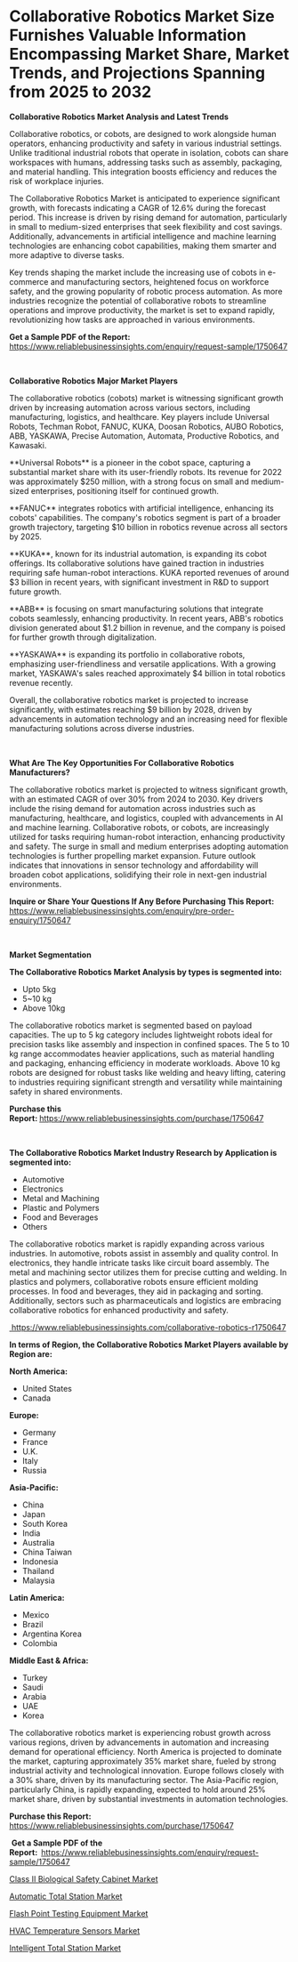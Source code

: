 <p><h1>Collaborative Robotics Market Size Furnishes Valuable Information Encompassing Market Share, Market Trends, and Projections Spanning from 2025 to 2032</h1></p><p><strong>Collaborative Robotics Market Analysis and Latest Trends</strong></p>
<p><p>Collaborative robotics, or cobots, are designed to work alongside human operators, enhancing productivity and safety in various industrial settings. Unlike traditional industrial robots that operate in isolation, cobots can share workspaces with humans, addressing tasks such as assembly, packaging, and material handling. This integration boosts efficiency and reduces the risk of workplace injuries.</p><p>The Collaborative Robotics Market is anticipated to experience significant growth, with forecasts indicating a CAGR of 12.6% during the forecast period. This increase is driven by rising demand for automation, particularly in small to medium-sized enterprises that seek flexibility and cost savings. Additionally, advancements in artificial intelligence and machine learning technologies are enhancing cobot capabilities, making them smarter and more adaptive to diverse tasks.</p><p>Key trends shaping the market include the increasing use of cobots in e-commerce and manufacturing sectors, heightened focus on workforce safety, and the growing popularity of robotic process automation. As more industries recognize the potential of collaborative robots to streamline operations and improve productivity, the market is set to expand rapidly, revolutionizing how tasks are approached in various environments.</p></p>
<p><strong>Get a Sample PDF of the Report:&nbsp;</strong> <a href="https://www.reliablebusinessinsights.com/enquiry/request-sample/1750647?utm_campaign=60&utm_medium=2&utm_source=Github&utm_content=ia&utm_term=19022025&utm_id=collaborative-robotics">https://www.reliablebusinessinsights.com/enquiry/request-sample/1750647</a></p>
<p>&nbsp;</p>
<p><strong>Collaborative Robotics Major Market Players</strong></p>
<p><p>The collaborative robotics (cobots) market is witnessing significant growth driven by increasing automation across various sectors, including manufacturing, logistics, and healthcare. Key players include Universal Robots, Techman Robot, FANUC, KUKA, Doosan Robotics, AUBO Robotics, ABB, YASKAWA, Precise Automation, Automata, Productive Robotics, and Kawasaki.</p><p>**Universal Robots** is a pioneer in the cobot space, capturing a substantial market share with its user-friendly robots. Its revenue for 2022 was approximately $250 million, with a strong focus on small and medium-sized enterprises, positioning itself for continued growth.</p><p>**FANUC** integrates robotics with artificial intelligence, enhancing its cobots' capabilities. The company's robotics segment is part of a broader growth trajectory, targeting $10 billion in robotics revenue across all sectors by 2025. </p><p>**KUKA**, known for its industrial automation, is expanding its cobot offerings. Its collaborative solutions have gained traction in industries requiring safe human-robot interactions. KUKA reported revenues of around $3 billion in recent years, with significant investment in R&D to support future growth.</p><p>**ABB** is focusing on smart manufacturing solutions that integrate cobots seamlessly, enhancing productivity. In recent years, ABB's robotics division generated about $1.2 billion in revenue, and the company is poised for further growth through digitalization.</p><p>**YASKAWA** is expanding its portfolio in collaborative robots, emphasizing user-friendliness and versatile applications. With a growing market, YASKAWA's sales reached approximately $4 billion in total robotics revenue recently.</p><p>Overall, the collaborative robotics market is projected to increase significantly, with estimates reaching $9 billion by 2028, driven by advancements in automation technology and an increasing need for flexible manufacturing solutions across diverse industries.</p></p>
<p>&nbsp;</p>
<p><strong>What Are The Key Opportunities For Collaborative Robotics Manufacturers?</strong></p>
<p><p>The collaborative robotics market is projected to witness significant growth, with an estimated CAGR of over 30% from 2024 to 2030. Key drivers include the rising demand for automation across industries such as manufacturing, healthcare, and logistics, coupled with advancements in AI and machine learning. Collaborative robots, or cobots, are increasingly utilized for tasks requiring human-robot interaction, enhancing productivity and safety. The surge in small and medium enterprises adopting automation technologies is further propelling market expansion. Future outlook indicates that innovations in sensor technology and affordability will broaden cobot applications, solidifying their role in next-gen industrial environments.</p></p>
<p><strong>Inquire or Share Your Questions If Any Before Purchasing This Report:</strong> <a href="https://www.reliablebusinessinsights.com/enquiry/pre-order-enquiry/1750647?utm_campaign=60&utm_medium=2&utm_source=Github&utm_content=ia&utm_term=19022025&utm_id=collaborative-robotics">https://www.reliablebusinessinsights.com/enquiry/pre-order-enquiry/1750647</a></p>
<p>&nbsp;</p>
<p><strong>Market Segmentation</strong></p>
<p><strong>The Collaborative Robotics Market Analysis by types is segmented into:</strong></p>
<p><ul><li>Upto 5kg</li><li>5~10 kg</li><li>Above 10kg</li></ul></p>
<p><p>The collaborative robotics market is segmented based on payload capacities. The up to 5 kg category includes lightweight robots ideal for precision tasks like assembly and inspection in confined spaces. The 5 to 10 kg range accommodates heavier applications, such as material handling and packaging, enhancing efficiency in moderate workloads. Above 10 kg robots are designed for robust tasks like welding and heavy lifting, catering to industries requiring significant strength and versatility while maintaining safety in shared environments.</p></p>
<p><strong>Purchase this Report:&nbsp;</strong><a href="https://www.reliablebusinessinsights.com/purchase/1750647?utm_campaign=60&utm_medium=2&utm_source=Github&utm_content=ia&utm_term=19022025&utm_id=collaborative-robotics">https://www.reliablebusinessinsights.com/purchase/1750647</a></p>
<p>&nbsp;</p>
<p><strong>The Collaborative Robotics Market Industry Research by Application is segmented into:</strong></p>
<p><ul><li>Automotive</li><li>Electronics</li><li>Metal and Machining</li><li>Plastic and Polymers</li><li>Food and Beverages</li><li>Others</li></ul></p>
<p><p>The collaborative robotics market is rapidly expanding across various industries. In automotive, robots assist in assembly and quality control. In electronics, they handle intricate tasks like circuit board assembly. The metal and machining sector utilizes them for precise cutting and welding. In plastics and polymers, collaborative robots ensure efficient molding processes. In food and beverages, they aid in packaging and sorting. Additionally, sectors such as pharmaceuticals and logistics are embracing collaborative robotics for enhanced productivity and safety.</p></p>
<p><a href="https://www.reliablebusinessinsights.com/collaborative-robotics-r1750647?utm_campaign=60&utm_medium=2&utm_source=Github&utm_content=ia&utm_term=19022025&utm_id=collaborative-robotics">&nbsp;https://www.reliablebusinessinsights.com/collaborative-robotics-r1750647</a></p>
<p><strong>In terms of Region, the Collaborative Robotics Market Players available by Region are:</strong></p>
<p>
    <p> <strong> North America: </strong>
        <ul>
            <li>United States</li>
            <li>Canada</li>
        </ul>
        </p> 
    <p> <strong> Europe: </strong>
        <ul>
            <li>Germany</li>
            <li>France</li>
            <li>U.K.</li>
            <li>Italy</li>
            <li>Russia</li>
        </ul>
        </p> 
    <p> <strong> Asia-Pacific: </strong>
        <ul>
            <li>China</li>
            <li>Japan</li>
            <li>South Korea</li>
            <li>India</li>
            <li>Australia</li>
            <li>China Taiwan</li>
            <li>Indonesia</li>
            <li>Thailand</li>
            <li>Malaysia</li>
        </ul>
        </p> 
    <p> <strong> Latin America: </strong>
        <ul>
            <li>Mexico</li>
            <li>Brazil</li>
            <li>Argentina Korea</li>
            <li>Colombia</li>
        </ul>
        </p> 
    <p> <strong> Middle East & Africa: </strong>
        <ul>
            <li>Turkey</li>
            <li>Saudi</li>
            <li>Arabia</li>
            <li>UAE</li>
            <li>Korea</li>
        </ul>
    </p>
    </p>
<p><p>The collaborative robotics market is experiencing robust growth across various regions, driven by advancements in automation and increasing demand for operational efficiency. North America is projected to dominate the market, capturing approximately 35% market share, fueled by strong industrial activity and technological innovation. Europe follows closely with a 30% share, driven by its manufacturing sector. The Asia-Pacific region, particularly China, is rapidly expanding, expected to hold around 25% market share, driven by substantial investments in automation technologies.</p></p>
<p><strong>Purchase this Report: </strong><a href="https://www.reliablebusinessinsights.com/purchase/1750647?utm_campaign=60&utm_medium=2&utm_source=Github&utm_content=ia&utm_term=19022025&utm_id=collaborative-robotics">https://www.reliablebusinessinsights.com/purchase/1750647</a></p>
<p>&nbsp;<strong>Get a Sample PDF of the Report:&nbsp;&nbsp;</strong><a href="https://www.reliablebusinessinsights.com/enquiry/request-sample/1750647?utm_campaign=60&utm_medium=2&utm_source=Github&utm_content=ia&utm_term=19022025&utm_id=collaborative-robotics">https://www.reliablebusinessinsights.com/enquiry/request-sample/1750647</a></p>
<p><strong></strong></p>
<p><p><a href="https://github.com/jandedaboy1/Market-Research-Report-List-1/blob/main/class-ii-biological-safety-cabinet-market.md?utm_campaign=60&utm_medium=2&utm_source=Github&utm_content=ia&utm_term=19022025&utm_id=collaborative-robotics">Class II Biological Safety Cabinet Market</a></p><p><a href="https://github.com/akermigarib/Market-Research-Report-List-1/blob/main/automatic-total-station-market.md?utm_campaign=60&utm_medium=2&utm_source=Github&utm_content=ia&utm_term=19022025&utm_id=collaborative-robotics">Automatic Total Station Market</a></p><p><a href="https://github.com/theriiawande/Market-Research-Report-List-1/blob/main/flash-point-testing-equipment-market.md?utm_campaign=60&utm_medium=2&utm_source=Github&utm_content=ia&utm_term=19022025&utm_id=collaborative-robotics">Flash Point Testing Equipment Market</a></p><p><a href="https://github.com/djarixneoza/Market-Research-Report-List-1/blob/main/hvac-temperature-sensors-market.md?utm_campaign=60&utm_medium=2&utm_source=Github&utm_content=ia&utm_term=19022025&utm_id=collaborative-robotics">HVAC Temperature Sensors Market</a></p><p><a href="https://github.com/dushornerfe/Market-Research-Report-List-1/blob/main/intelligent-total-station-market.md?utm_campaign=60&utm_medium=2&utm_source=Github&utm_content=ia&utm_term=19022025&utm_id=collaborative-robotics">Intelligent Total Station Market</a></p></p>
